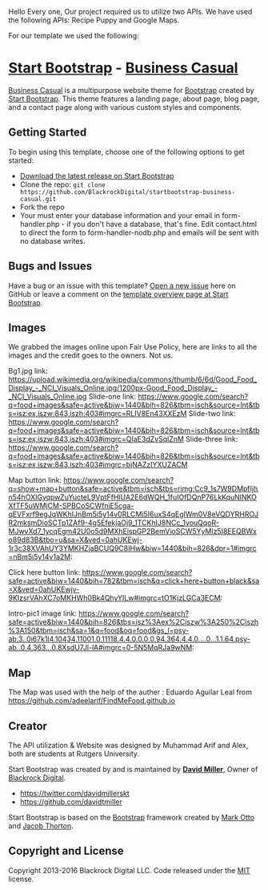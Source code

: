 Hello Every one, Our project required us to utilize two APIs.  We have used the following APIs: Recipe Puppy and Google Maps.

For our template we used the following:
# [Start Bootstrap](http://startbootstrap.com/) - [Business Casual](http://startbootstrap.com/template-overviews/business-casual/)

[Business Casual](http://startbootstrap.com/template-overviews/business-casual/) is a multipurpose website theme for [Bootstrap](http://getbootstrap.com/) created by [Start Bootstrap](http://startbootstrap.com/). This theme features a landing page, about page, blog page, and a contact page along with various custom styles and components.

## Getting Started

To begin using this template, choose one of the following options to get started:
* [Download the latest release on Start Bootstrap](http://startbootstrap.com/template-overviews/business-casual/)
* Clone the repo: `git clone https://github.com/BlackrockDigital/startbootstrap-business-casual.git`
* Fork the repo
* Your must enter your database information and your email in form-handler.php - if you don't have a database, that's fine.  Edit contact.html to direct the form to form-handler-nodb.php and emails will be sent with no database writes.

## Bugs and Issues

Have a bug or an issue with this template? [Open a new issue](https://github.com/BlackrockDigital/startbootstrap-business-casual/issues) here on GitHub or leave a comment on the [template overview page at Start Bootstrap](http://startbootstrap.com/template-overviews/business-casual/).

## Images
We grabbed the images online upon Fair Use Policy, here are links to all the images and the credit goes to the owners. Not us. 

Bg1.jpg link: https://upload.wikimedia.org/wikipedia/commons/thumb/6/6d/Good_Food_Display_-_NCI_Visuals_Online.jpg/1200px-Good_Food_Display_-_NCI_Visuals_Online.jpg
Slide-one link: https://www.google.com/search?q=food+images&safe=active&biw=1440&bih=826&tbm=isch&source=lnt&tbs=isz:ex,iszw:843,iszh:403#imgrc=RLIV8En43XXEzM
Slide-two link: https://www.google.com/search?q=food+images&safe=active&biw=1440&bih=826&tbm=isch&source=lnt&tbs=isz:ex,iszw:843,iszh:403#imgrc=QIaE3dZvSqlZnM
Slide-three link: https://www.google.com/search?q=food+images&safe=active&biw=1440&bih=826&tbm=isch&source=lnt&tbs=isz:ex,iszw:843,iszh:403#imgrc=bjNAZzIYXUZACM

Map button link: https://www.google.com/search?q=show+map+button&safe=active&tbm=isch&tbs=rimg:Cc9_1s7W9DMpfIjhn54hOXIGvqpwZuYucteL9VptFfHlUA2E6dWQH_1fuIOfDQnP76LkKquNlNKOXfTF5uWMjCM-SPBCoSCWfniE5cga-qEVFxrf9egJqWKhIJnBm5i5y14v0RLCMi5I6uxS4qEglWm0V8eVQDYRHROJR2mksmDioSCTp1ZAf9-4g5EfekjaOj9_1TCKhIJ8NCc_1vouQqoR-MJwvXd7_1ycqEgm42U0o5d9MXhEispGP2BemVioSCW5YyMIz5I8EEQBWxo89d83B&tbo=u&sa=X&ved=0ahUKEwj-1r3c38XVAhUY3YMKHZjaBCUQ9C8IHw&biw=1440&bih=826&dpr=1#imgrc=nBm5i5y14v1a2M:

Click here button link: https://www.google.com/search?safe=active&biw=1440&bih=782&tbm=isch&q=click+here+button+black&sa=X&ved=0ahUKEwjv-9KIzsrVAhXC7oMKHWh0Bk4QhyYILw#imgrc=tO1KjzLGCa3ECM:

Intro-pic1 image link: https://www.google.com/search?safe=active&biw=1440&bih=826&tbs=isz%3Aex%2Ciszw%3A250%2Ciszh%3A150&tbm=isch&sa=1&q=food&oq=food&gs_l=psy-ab.3..0i67k1l4.10434.11001.0.11118.4.4.0.0.0.0.94.364.4.4.0....0...1.1.64.psy-ab..0.4.363...0.8XsdU7Jl-lA#imgrc=0-5N5MqRJa9wNM:
## Map
The Map was used with the help of the auther : Eduardo Aguilar Leal from https://github.com/adeelarif/FindMeFood.github.io

## Creator
The API utilization & Website was designed by Muhammad Arif and Alex, both are students at Rutgers University.

Start Bootstrap was created by and is maintained by **[David Miller](http://davidmiller.io/)**, Owner of [Blackrock Digital](http://blackrockdigital.io/).

* https://twitter.com/davidmillerskt
* https://github.com/davidtmiller

Start Bootstrap is based on the [Bootstrap](http://getbootstrap.com/) framework created by [Mark Otto](https://twitter.com/mdo) and [Jacob Thorton](https://twitter.com/fat).

## Copyright and License

Copyright 2013-2016 Blackrock Digital LLC. Code released under the [MIT](https://github.com/BlackrockDigital/startbootstrap-business-casual/blob/gh-pages/LICENSE) license.
